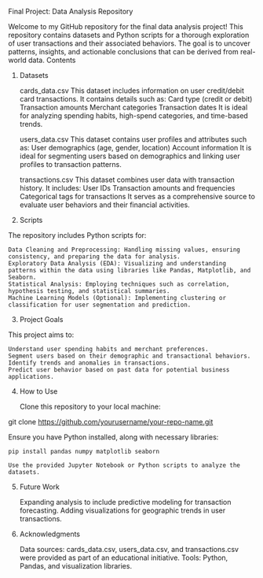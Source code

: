 Final Project: Data Analysis Repository

Welcome to my GitHub repository for the final data analysis project! This repository contains datasets and Python scripts for a thorough exploration of user transactions and their associated behaviors. The goal is to uncover patterns, insights, and actionable conclusions that can be derived from real-world data.
Contents
1. Datasets

    cards_data.csv
    This dataset includes information on user credit/debit card transactions. It contains details such as:
        Card type (credit or debit)
        Transaction amounts
        Merchant categories
        Transaction dates
        It is ideal for analyzing spending habits, high-spend categories, and time-based trends.

    users_data.csv
    This dataset contains user profiles and attributes such as:
        User demographics (age, gender, location)
        Account information
        It is ideal for segmenting users based on demographics and linking user profiles to transaction patterns.

    transactions.csv
    This dataset combines user data with transaction history. It includes:
        User IDs
        Transaction amounts and frequencies
        Categorical tags for transactions
        It serves as a comprehensive source to evaluate user behaviors and their financial activities.

2. Scripts

The repository includes Python scripts for:

    Data Cleaning and Preprocessing: Handling missing values, ensuring consistency, and preparing the data for analysis.
    Exploratory Data Analysis (EDA): Visualizing and understanding patterns within the data using libraries like Pandas, Matplotlib, and Seaborn.
    Statistical Analysis: Employing techniques such as correlation, hypothesis testing, and statistical summaries.
    Machine Learning Models (Optional): Implementing clustering or classification for user segmentation and prediction.

3. Project Goals

This project aims to:

    Understand user spending habits and merchant preferences.
    Segment users based on their demographic and transactional behaviors.
    Identify trends and anomalies in transactions.
    Predict user behavior based on past data for potential business applications.

4. How to Use

    Clone this repository to your local machine:

git clone https://github.com/yourusername/your-repo-name.git

Ensure you have Python installed, along with necessary libraries:

    pip install pandas numpy matplotlib seaborn

    Use the provided Jupyter Notebook or Python scripts to analyze the datasets.

5. Future Work

    Expanding analysis to include predictive modeling for transaction forecasting.
    Adding visualizations for geographic trends in user transactions.

6. Acknowledgments

    Data sources: cards_data.csv, users_data.csv, and transactions.csv were provided as part of an educational initiative.
    Tools: Python, Pandas, and visualization libraries.
